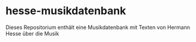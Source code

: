 # hesse-musikdatenbank
Dieses Repositorium enthält eine Musikdatenbank mit Texten von Hermann Hesse über die Musik
